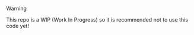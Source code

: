 > [!WARNING]  
> This repo is a WIP (Work In Progress) so it is recommended not to use this code yet!
